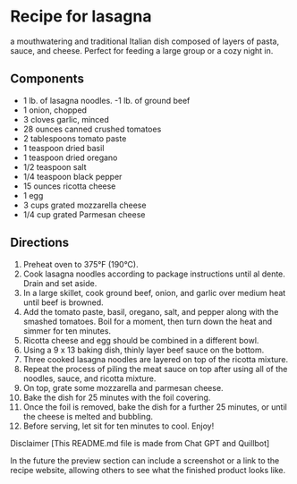 # Recipe for lasagna

a mouthwatering and traditional Italian dish composed of layers of pasta, sauce, and cheese. Perfect for feeding a large group or a cozy night in.

## Components
- 1 lb. of lasagna noodles.
-1 lb. of ground beef
- 1 onion, chopped
- 3 cloves garlic, minced
- 28 ounces canned crushed tomatoes
- 2 tablespoons tomato paste
- 1 teaspoon dried basil
- 1 teaspoon dried oregano
- 1/2 teaspoon salt
- 1/4 teaspoon black pepper
- 15 ounces ricotta cheese
- 1 egg
- 3 cups grated mozzarella cheese
- 1/4 cup grated Parmesan cheese

## Directions
1. Preheat oven to 375°F (190°C).
2. Cook lasagna noodles according to package instructions until al dente. Drain and set aside.
3. In a large skillet, cook ground beef, onion, and garlic over medium heat until beef is browned.
4. Add the tomato paste, basil, oregano, salt, and pepper along with the smashed tomatoes. Boil for a moment, then turn down the heat and simmer for ten minutes.
5. Ricotta cheese and egg should be combined in a different bowl.
6. Using a 9 x 13 baking dish, thinly layer beef sauce on the bottom.
7. Three cooked lasagna noodles are layered on top of the ricotta mixture.
8. Repeat the process of piling the meat sauce on top after using all of the noodles, sauce, and ricotta mixture.
9. On top, grate some mozzarella and parmesan cheese.
10. Bake the dish for 25 minutes with the foil covering.
11. Once the foil is removed, bake the dish for a further 25 minutes, or until the cheese is melted and bubbling.
12. Before serving, let sit for ten minutes to cool. Enjoy!

Disclaimer [This README.md file is made from Chat GPT and Quillbot]

In the future the preview section can include a screenshot or a link to the recipe website, allowing others to see what the finished product looks like.